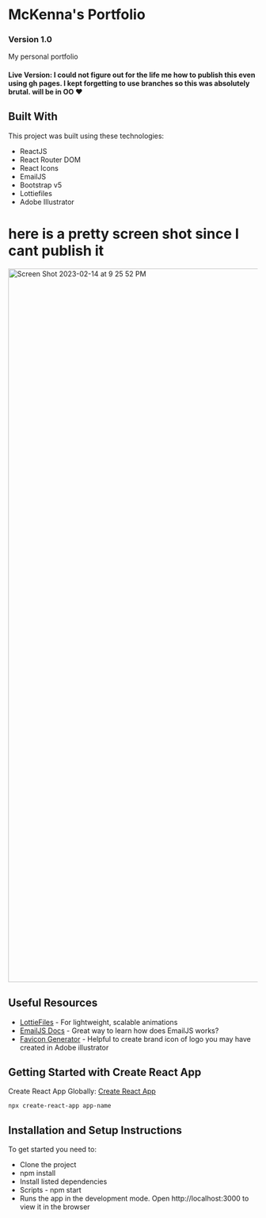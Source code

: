# McKenna's Portfolio 

### Version 1.0

My personal portfolio

#### Live Version: I could not figure out for the life me how to publish this even using gh pages. I kept forgetting to use branches so this was absolutely brutal. will be in OO ❤️

## Built With

This project was built using these technologies:

- ReactJS
- React Router DOM
- React Icons
- EmailJS
- Bootstrap v5
- Lottiefiles
- Adobe Illustrator

# here is a pretty screen shot since I cant publish it
<img width="1438" alt="Screen Shot 2023-02-14 at 9 25 52 PM" src="https://user-images.githubusercontent.com/102085405/218919598-e85da649-05eb-43db-8983-5e7591323c43.png">

## Useful Resources

- <a href="https://lottiefiles.com/">LottieFiles</a> - For lightweight, scalable animations
- <a href="https://www.emailjs.com/docs/introduction/how-does-emailjs-work/">EmailJS Docs</a> - Great way to learn how does EmailJS works?
- <a href="https://www.favicon-generator.org/">Favicon Generator</a> - Helpful to create brand icon of logo you may have created in Adobe illustrator



## Getting Started with Create React App

Create React App Globally: [Create React App](https://github.com/facebook/create-react-app)

`npx create-react-app app-name`

## Installation and Setup Instructions

To get started you need to:

- Clone the project
- npm install
- Install listed dependencies
- Scripts - npm start
- Runs the app in the development mode. Open http://localhost:3000 to view it in the browser






